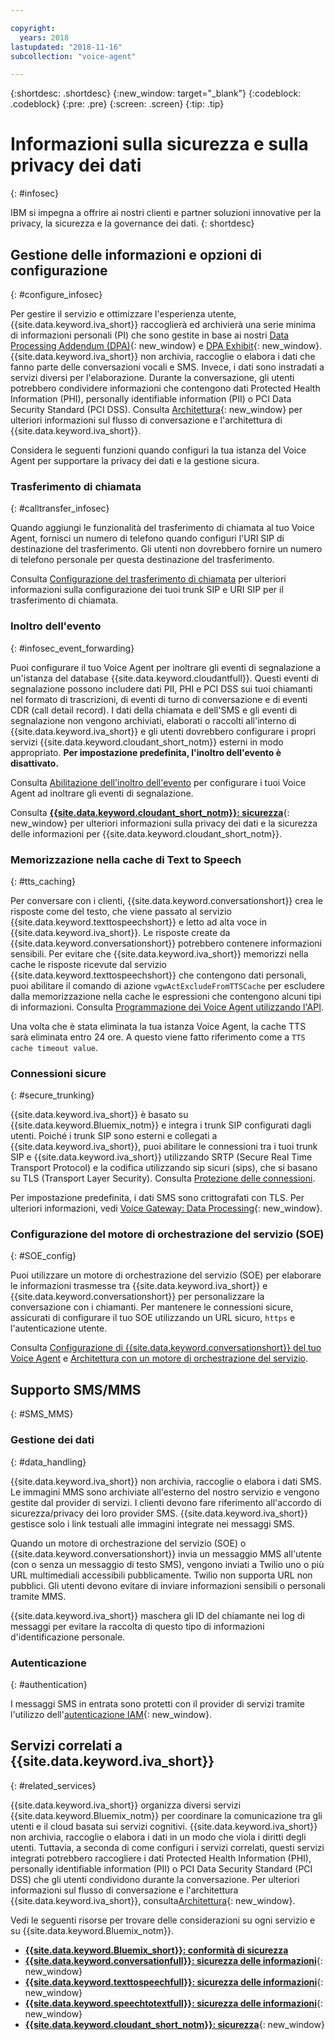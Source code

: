 ```yaml
---

copyright:
  years: 2018
lastupdated: "2018-11-16"
subcollection: "voice-agent"

---
```


{:shortdesc: .shortdesc}
{:new_window: target="_blank"}
{:codeblock: .codeblock}
{:pre: .pre}
{:screen: .screen}
{:tip: .tip}


# Informazioni sulla sicurezza e sulla privacy dei dati
{: #infosec}

IBM si impegna a offrire ai nostri clienti e partner soluzioni innovative per la privacy, la sicurezza e la governance dei dati.
{: shortdesc}

## Gestione delle informazioni e opzioni di configurazione
{: #configure_infosec}

Per gestire il servizio e ottimizzare l'esperienza utente, {{site.data.keyword.iva_short}} raccoglierà ed archivierà una serie minima di informazioni personali (PI) che sono gestite in base ai nostri [Data Processing Addendum (DPA)](https://www.ibm.com/support/customer/csol/terms/){: new_window} e [DPA Exhibit](https://www.ibm.com/software/reports/compatibility/clarity-reports/report/html/softwareReqsForProduct?deliverableId=00C4CE004FA711E7AA10752A2F494A7C){: new_window}. {{site.data.keyword.iva_short}} non archivia, raccoglie o elabora i dati che fanno parte delle conversazioni vocali e SMS. Invece, i dati sono instradati a servizi diversi per l'elaborazione. Durante la conversazione, gli utenti potrebbero condividere informazioni che contengono dati Protected Health Information (PHI), personally identifiable information (PII) o PCI Data Security Standard (PCI DSS). Consulta [Architettura](/docs/services/voice-agent?topic=voice-agent-about#architecture){: new_window} per ulteriori informazioni sul flusso di conversazione e l'architettura di {{site.data.keyword.iva_short}}.

Considera le seguenti funzioni quando configuri la tua istanza del Voice Agent per supportare la privacy dei dati e la gestione sicura.

### Trasferimento di chiamata
{:  #calltransfer_infosec}

Quando aggiungi le funzionalità del trasferimento di chiamata al tuo Voice Agent, fornisci un numero di telefono quando configuri l'URI SIP di destinazione del trasferimento. Gli utenti non dovrebbero fornire un numero di telefono personale per questa destinazione del trasferimento.

Consulta [Configurazione del trasferimento di chiamata](/docs/services/voice-agent?topic=voice-agent-call-transfer) per ulteriori informazioni sulla configurazione dei tuoi trunk SIP e URI SIP per il trasferimento di chiamata.

### Inoltro dell'evento
{: #infosec_event_forwarding}

Puoi configurare il tuo Voice Agent per inoltrare gli eventi di segnalazione a un'istanza del database {{site.data.keyword.cloudantfull}}. Questi eventi di segnalazione possono includere dati PII, PHI e PCI DSS sui tuoi chiamanti nel formato di trascrizioni, di eventi di turno di conversazione e di eventi CDR (call detail record). I dati della chiamata e dell'SMS e gli eventi di segnalazione non vengono archiviati, elaborati o raccolti all'interno di {{site.data.keyword.iva_short}} e gli utenti dovrebbero configurare i propri servizi {{site.data.keyword.cloudant_short_notm}} esterni in modo appropriato. **Per impostazione predefinita, l'inoltro dell'evento è disattivato.**

Consulta [Abilitazione dell'inoltro dell'evento](/docs/services/voice-agent?topic=voice-agent-event_forwarding) per configurare i tuoi Voice Agent ad inoltrare gli eventi di segnalazione.

Consulta [**{{site.data.keyword.cloudant_short_notm}}: sicurezza**](/docs/services/Cloudant/offerings?topic=cloudant-security#security){: new_window} per ulteriori informazioni sulla privacy dei dati e la sicurezza delle informazioni per {{site.data.keyword.cloudant_short_notm}}.

### Memorizzazione nella cache di Text to Speech
{: #tts_caching}

Per conversare con i clienti, {{site.data.keyword.conversationshort}} crea le risposte come del testo, che viene passato al servizio {{site.data.keyword.texttospeechshort}} e letto ad alta voce in {{site.data.keyword.iva_short}}. Le risposte create da {{site.data.keyword.conversationshort}} potrebbero contenere informazioni sensibili. Per evitare che {{site.data.keyword.iva_short}} memorizzi nella cache le risposte ricevute dal servizio {{site.data.keyword.texttospeechshort}} che contengono dati personali, puoi abilitare il comando di azione `vgwActExcludeFromTTSCache` per escludere dalla memorizzazione nella cache le espressioni che contengono alcuni tipi di informazioni. Consulta [Programmazione dei Voice Agent utilizzando l'API](/docs/services/voice-agent?topic=voice-agent-api#action-sequences).

Una volta che è stata eliminata la tua istanza Voice Agent, la cache TTS sarà eliminata entro 24 ore. A questo viene fatto riferimento come a `TTS cache timeout value`.

### Connessioni sicure
{: #secure_trunking}

{{site.data.keyword.iva_short}} è basato su {{site.data.keyword.Bluemix_notm}} e integra i trunk SIP configurati dagli utenti. Poiché i trunk SIP sono esterni e collegati a {{site.data.keyword.iva_short}}, puoi abilitare le connessioni tra i tuoi trunk SIP e {{site.data.keyword.iva_short}} utilizzando SRTP (Secure Real Time Transport Protocol) e la codifica utilizzando sip sicuri (sips), che si basano su TLS (Transport Layer Security). Consulta [Protezione delle connessioni](/docs/services/voice-agent?topic=voice-agent-securing).

Per impostazione predefinita, i dati SMS sono crittografati con TLS. Per ulteriori informazioni, vedi [Voice Gateway: Data Processing](https://www.ibm.com/support/knowledgecenter/en/SS4U29/gdpr_considerations.html#GDPR_dataProcessing){: new_window}.

### Configurazione del motore di orchestrazione del servizio (SOE)
{: #SOE_config}

Puoi utilizzare un motore di orchestrazione del servizio (SOE) per elaborare le informazioni trasmesse tra {{site.data.keyword.iva_short}} e {{site.data.keyword.conversationshort}} per personalizzare la conversazione con i chiamanti. Per mantenere le connessioni sicure, assicurati di configurare il tuo SOE utilizzando un URL sicuro, `https` e l'autenticazione utente.

Consulta [Configurazione di {{site.data.keyword.conversationshort}} del tuo Voice Agent](/docs/services/voice-agent?topic=voice-agent-conversation_va#conversation_va) e [Architettura con un motore di orchestrazione del servizio](/docs/services/voice-agent?topic=voice-agent-about#arch-soe).

## Supporto SMS/MMS
{: #SMS_MMS}

### Gestione dei dati
{: #data_handling}

{{site.data.keyword.iva_short}} non archivia, raccoglie o elabora i dati SMS. Le immagini MMS sono archiviate all'esterno del nostro servizio e vengono gestite dal provider di servizi. I clienti devono fare riferimento all'accordo di sicurezza/privacy dei loro provider SMS. {{site.data.keyword.iva_short}} gestisce solo i link testuali alle immagini integrate nei messaggi SMS.

Quando un motore di orchestrazione del servizio (SOE) o {{site.data.keyword.conversationshort}} invia un messaggio MMS all'utente (con o senza un messaggio di testo SMS), vengono inviati a Twilio uno o più URL multimediali accessibili pubblicamente. Twilio non supporta URL non pubblici. Gli utenti devono evitare di inviare informazioni sensibili o personali tramite MMS.

{{site.data.keyword.iva_short}} maschera gli ID del chiamante nei log di messaggi per evitare la raccolta di questo tipo di informazioni d'identificazione personale.

### Autenticazione
{: #authentication}

I messaggi SMS in entrata sono protetti con il provider di servizi tramite l'utilizzo dell'[autenticazione IAM](/docs/services/voice-agent?topic=voice-agent-iam#sms_access){: new_window}.

## Servizi correlati a {{site.data.keyword.iva_short}}
{: #related_services}

{{site.data.keyword.iva_short}} organizza diversi servizi {{site.data.keyword.Bluemix_notm}} per coordinare la comunicazione tra gli utenti e il cloud basata sui servizi cognitivi. {{site.data.keyword.iva_short}} non archivia, raccoglie o elabora i dati in un modo che viola i diritti degli utenti. Tuttavia, a seconda di come configuri i servizi correlati, questi servizi integrati potrebbero raccogliere i dati Protected Health Information (PHI), personally identifiable information (PII) o PCI Data Security Standard (PCI DSS) che gli utenti condividono durante la conversazione. Per ulteriori informazioni sul flusso di conversazione e l'architettura {{site.data.keyword.iva_short}}, consulta[Architettura](/docs/services/voice-agent?topic=voice-agent-about#architecture){: new_window}.

Vedi le seguenti risorse per trovare delle considerazioni su ogni servizio e su {{site.data.keyword.Bluemix_notm}}.

  * [**{{site.data.keyword.Bluemix_short}}: conformità di sicurezza**](/docs/overview?topic=overview-security#security)
  * [**{{site.data.keyword.conversationfull}}: sicurezza delle informazioni**](/docs/services/assistant?topic=assistant-information-security#information-security){: new_window}
  * [**{{site.data.keyword.texttospeechfull}}: sicurezza delle informazioni**](/docs/services/text-to-speech?topic=text-to-speech-information-security){: new_window}
  * [**{{site.data.keyword.speechtotextfull}}: sicurezza delle informazioni**](/docs/services/speech-to-text?topic=speech-to-text-information-security){: new_window}
  * [**{{site.data.keyword.cloudant_short_notm}}: sicurezza**](/docs/services/Cloudant/offerings?topic=cloudant-security#security){: new_window}
